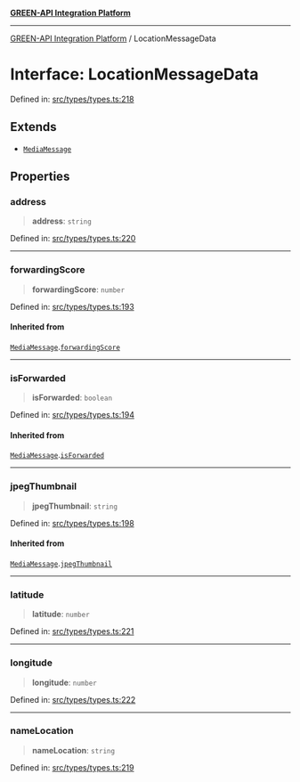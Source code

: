 [**GREEN-API Integration Platform**](../README.md)

***

[GREEN-API Integration Platform](../globals.md) / LocationMessageData

# Interface: LocationMessageData

Defined in: [src/types/types.ts:218](https://github.com/green-api/greenapi-integration/blob/20ab1c18eae4ff2cd48cede03d005dd7127abc0b/src/types/types.ts#L218)

## Extends

- [`MediaMessage`](MediaMessage.md)

## Properties

### address

> **address**: `string`

Defined in: [src/types/types.ts:220](https://github.com/green-api/greenapi-integration/blob/20ab1c18eae4ff2cd48cede03d005dd7127abc0b/src/types/types.ts#L220)

***

### forwardingScore

> **forwardingScore**: `number`

Defined in: [src/types/types.ts:193](https://github.com/green-api/greenapi-integration/blob/20ab1c18eae4ff2cd48cede03d005dd7127abc0b/src/types/types.ts#L193)

#### Inherited from

[`MediaMessage`](MediaMessage.md).[`forwardingScore`](MediaMessage.md#forwardingscore)

***

### isForwarded

> **isForwarded**: `boolean`

Defined in: [src/types/types.ts:194](https://github.com/green-api/greenapi-integration/blob/20ab1c18eae4ff2cd48cede03d005dd7127abc0b/src/types/types.ts#L194)

#### Inherited from

[`MediaMessage`](MediaMessage.md).[`isForwarded`](MediaMessage.md#isforwarded)

***

### jpegThumbnail

> **jpegThumbnail**: `string`

Defined in: [src/types/types.ts:198](https://github.com/green-api/greenapi-integration/blob/20ab1c18eae4ff2cd48cede03d005dd7127abc0b/src/types/types.ts#L198)

#### Inherited from

[`MediaMessage`](MediaMessage.md).[`jpegThumbnail`](MediaMessage.md#jpegthumbnail)

***

### latitude

> **latitude**: `number`

Defined in: [src/types/types.ts:221](https://github.com/green-api/greenapi-integration/blob/20ab1c18eae4ff2cd48cede03d005dd7127abc0b/src/types/types.ts#L221)

***

### longitude

> **longitude**: `number`

Defined in: [src/types/types.ts:222](https://github.com/green-api/greenapi-integration/blob/20ab1c18eae4ff2cd48cede03d005dd7127abc0b/src/types/types.ts#L222)

***

### nameLocation

> **nameLocation**: `string`

Defined in: [src/types/types.ts:219](https://github.com/green-api/greenapi-integration/blob/20ab1c18eae4ff2cd48cede03d005dd7127abc0b/src/types/types.ts#L219)

